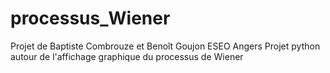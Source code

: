 # processus_Wiener
Projet de Baptiste Combrouze et Benoît Goujon
ESEO Angers
Projet python autour de l'affichage graphique du processus de Wiener
